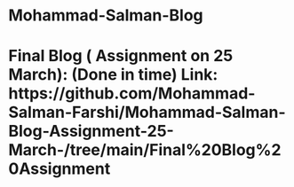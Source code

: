 # Mohammad-Salman-Blog

<h1> Final Blog ( Assignment on 25 March): (Done in time)
  Link: https://github.com/Mohammad-Salman-Farshi/Mohammad-Salman-Blog-Assignment-25-March-/tree/main/Final%20Blog%20Assignment
